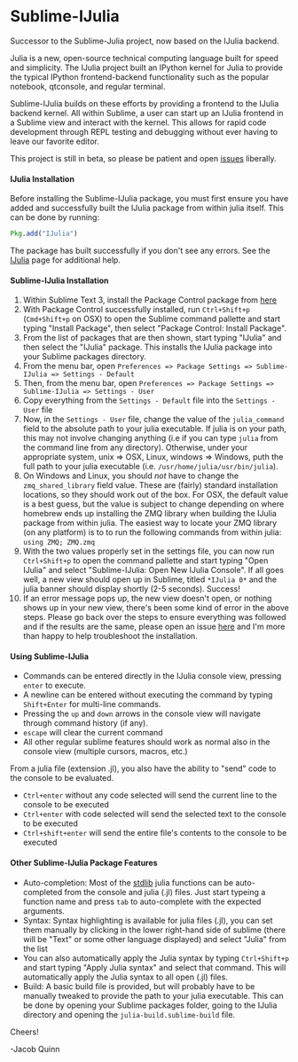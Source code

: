 Sublime-IJulia
======

Successor to the Sublime-Julia project, now based on the IJulia backend.

Julia is a new, open-source technical computing language built for speed and simplicity. The IJulia project
built an IPython kernel for Julia to provide the typical IPython frontend-backend functionality such as
the popular notebook, qtconsole, and regular terminal. 

Sublime-IJulia builds on these efforts by providing a frontend to the IJulia backend kernel. All within Sublime, 
a user can start up an IJulia frontend in a Sublime view and interact with the kernel. This allows for rapid 
code development through REPL testing and debugging without ever having to leave our favorite editor.

This project is still in beta, so please be patient and open [issues](https://github.com/karbarcca/Sublime-IJulia/issues) liberally.

#### IJulia Installation
Before installing the Sublime-IJulia package, you must first ensure you have added and successfully built the IJulia package from within julia itself. This can be done by running:
```julia
Pkg.add("IJulia")
```
The package has built successfully if you don't see any errors. See the [IJulia](https://github.com/JuliaLang/IJulia.jl) page for additional help.


#### Sublime-IJulia Installation
1. Within Sublime Text 3, install the Package Control package from [here](https://sublime.wbond.net/installation)
2. With Package Control successfully installed, run `Ctrl+Shift+p` (`Cmd+Shift+p` on OSX) to open the Sublime command pallette and start typing "Install Package", then select "Package Control: Install Package".
3. From the list of packages that are then shown, start typing "IJulia" and then select the "IJulia" package. This installs the IJulia package into your Sublime packages directory.
4. From the menu bar, open `Preferences => Package Settings => Sublime-IJulia => Settings - Default`
5. Then, from the menu bar, open `Preferences => Package Settings => Sublime-IJulia => Settings - User`
6. Copy everything from the `Settings - Default` file into the `Settings - User` file
7. Now, in the `Settings - User` file, change the value of the `julia_command` field to the absolute path to your julia executable. If julia is on your path, this may not involve changing anything (i.e if you can type `julia` from the command line from any directory). Otherwise, under your appropriate system, unix => OSX, Linux, windows => Windows, puth the full path to your julia executable (i.e. `/usr/home/julia/usr/bin/julia`).
8. On Windows and Linux, you should *not* have to change the `zmq_shared_library` field value. These are (fairly) standard installation locations, so they should work out of the box. For OSX, the default value is a best guess, but the value is subject to change depending on where homebrew ends up installing the ZMQ library when building the IJulia package from within julia. The easiest way to locate your ZMQ library (on any platform) is to to run the following commands from within julia: `using ZMQ; ZMQ.zmq`
9. With the two values properly set in the settings file, you can now run `Ctrl+Shift+p` to open the command pallette and start typing "Open IJulia" and select "Sublime-IJulia: Open New IJulia Console". If all goes well, a new view should open up in Sublime, titled `*IJulia 0*` and the julia banner should display shortly (2-5 seconds). Success!
10. If an error message pops up, the new view doesn't open, or nothing shows up in your new view, there's been some kind of error in the above steps. Please go back over the steps to ensure everything was followed and if the results are the same, please open an issue [here](https://github.com/karbarcca/Sublime-IJulia/issues) and I'm more than happy to help troubleshoot the installation.

#### Using Sublime-IJulia
* Commands can be entered directly in the IJulia console view, pressing `enter` to execute. 
* A newline can be entered without executing the command by typing `Shift+Enter` for multi-line commands.
* Pressing the `up` and `down` arrows in the console view will navigate through command history (if any).
* `escape` will clear the current command
* All other regular sublime features should work as normal also in the console view (multiple cursors, macros, etc.)


From a julia file (extension .jl), you also have the ability to "send" code to the console to be evaluated. 
* `Ctrl+enter` without any code selected will send the current line to the console to be executed
* `Ctrl+enter` with code selected will send the selected text to the console to be executed
* `Ctrl+shift+enter` will send the entire file's contents to the console to be executed

#### Other Sublime-IJulia Package Features
* Auto-completion: Most of the [stdlib](http://docs.julialang.org/en/latest/stdlib/base/#) julia functions can be auto-completed from the console and julia (.jl) files. Just start typeing a function name and press `tab` to auto-complete with the expected arguments.
* Syntax: Syntax highlighting is available for julia files (.jl), you can set them manually by clicking in the lower right-hand side of sublime (there will be "Text" or some other language displayed) and select "Julia" from the list
* You can also automatically apply the Julia syntax by typing `Ctrl+Shift+p` and start typing "Apply Julia syntax" and select that command. This will automatically apply the Julia syntax to all open (.jl) files.
* Build: A basic build file is provided, but will probably have to be manually tweaked to provide the path to your julia executable. This can be done by opening your Sublime packages folder, going to the IJulia directory and opening the `julia-build.sublime-build` file.


Cheers!

-Jacob Quinn
